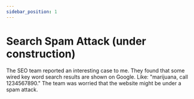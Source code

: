 ```yaml
---
sidebar_position: 1
---
```


# Search Spam Attack (under construction)

The SEO team reported an interesting case to me. They found that some wired key word search results are shown on Google. Like: "marijuana, call 1234567890." The team was worried that the website might be under a spam attack.
